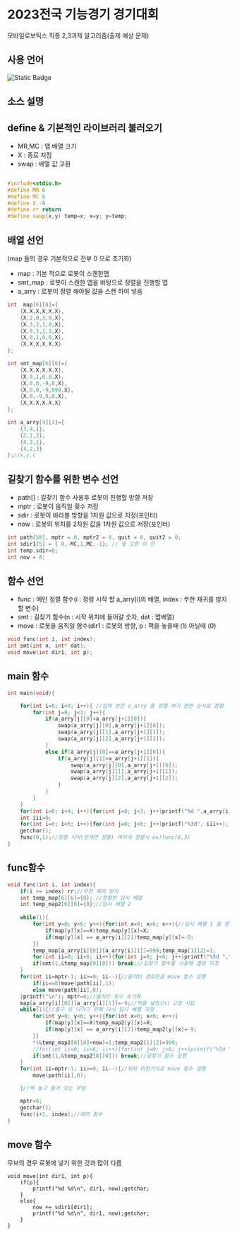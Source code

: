
# 2023전국 기능경기 경기대회
모바일로보틱스 직종
2,3과제 알고리즘(출제 예상 문제)

사용 언어
-------
![Static Badge](https://img.shields.io/badge/C%EC%96%B8%EC%96%B4-%23808080?logo=C)


소스 설명
-------

## define & 기본적인 라이브러리 불러오기
 - MR,MC : 맵 배열 크기
 - X : 종료 지점
-  swap : 배열 값 교환
  
``` cpp

#include<stdio.h>
#define MR 6
#define MC 6
#define X -9
#define rr return
#define swap(x,y) temp=x; x=y; y=temp; 
```


## 배열 선언
(map 들의 경우 기본적으로 전부 0 으로 초기화)
 -  map : 기본 적으로 로봇이 스캔한맵
 -  smt_map : 로봇이 스캔한 맵을 바탕으로 정렬을 진행할 맵  
 - a_arry : 로봇이 정렬 해야될 값을 스캔 하여 넣음
  
```cpp
int  map[6][6]={
    {X,X,X,X,X,X},
    {X,2,0,3,0,X},
    {X,3,2,1,0,X},
    {X,0,3,1,2,X},
    {X,0,1,0,0,X},
    {X,X,X,X,X,X}
};

int smt_map[6][6]={
    {X,X,X,X,X,X},
    {X,0,1,0,0,X},
    {X,0,0,-9,0,X},
    {X,0,0,-9,999,X},
    {X,0,-9,0,0,X},
    {X,X,X,X,X,X}
};

int a_arry[4][3]={
    {3,4,1},
    {2,1,2},
    {4,3,1},
    {4,2,3}
};//x,y,c
```


## 길찾기 함수를 위한 변수 선언

  - path[] : 길찾기 함수 사용후 로봇이 진행할 방향 저장
  - mptr : 로봇이 움직일 횟수 저장
  - sdir : 로봇이 바라볼 방향을 1차원 값으로 지정(포인터)
  - now : 로봇의 위치를 2차원 값을 1차원 값으로 저장(포인터)

```cpp
int path[50], mptr = 0, mptr2 = 0, quit = 0, quit2 = 0;
int sdir1[5] = { 0,-MC,1,MC,-1}; // 앞 오른 뒤 왼
int temp,sdir=0;
int now = 8;
```

## 함수 선언
  - func : 메인 정렬 함수(i : 정령 시작 할 a_arry[i]의 배열, index : 무한 재귀를 방지할 변수)
  - smt : 길찾기 함수(n : 시작 위치에 들어갈 숫자, dat : 맵배열)
  - move : 로봇을 움직일 함수(dir1 : 로봇의 방향, p : 퍽을 놓을때 (1) 아닐때 (0)
```cpp
void func(int i, int index);
int smt(int n, int* dat);
void move(int dir1, int p);
```

## main 함수
``` cpp 
int main(void){

    for(int i=0; i<4; i++){ //입력 받은 a_arry 를 정렬 하기 편한 순서로 정렬
        for(int j=0; j<3; j++){
            if(a_arry[j][0]<a_arry[j+1][0]){
                swap(a_arry[j][0],a_arry[j+1][0]);
                swap(a_arry[j][1],a_arry[j+1][1]);
                swap(a_arry[j][2],a_arry[j+1][2]);
            }
            else if(a_arry[j][0]==a_arry[j+1][0]){
                if(a_arry[j][1]>a_arry[j+1][1]){
                    swap(a_arry[j][0],a_arry[j+1][0]);
                    swap(a_arry[j][1],a_arry[j+1][1]);
                    swap(a_arry[j][2],a_arry[j+1][2]);
                }
            }
        }
    }
    for(int i=0; i<4; i++){for(int j=0; j<3; j++)printf("%d ",a_arry[i][j]); printf("\n");} //출력
    int iii=0;
    for(int i=0; i<6; i++){for(int j=0; j<6; j++)printf("%3d", iii++); printf("\n\n");} //출력
    getchar(); 
    func(0,1);//정렬 시작(한개만 정렬) 여러개 정렬시 ex)func(0,3)
}
```
## func함수


```cpp
void func(int i, int index){
    if(i >= index) rr;//무한 재귀 방지
    int temp_map[6][6]={0}; //정렬한 임시 배열
    int temp_map2[6][6]={0};//임시 배열 2
    
    while(1){
        for(int y=0; y<6; y++){for(int x=0; x<6; x++){//임시 배열 1 을 정렬 하기 위한 형태로 지정
            if(map[y][x]==X)temp_map[y][x]=X;
            if(map[y][x] == a_arry[i][2])temp_map[y][x]=-9;
        }}
        temp_map[a_arry[i][0]][a_arry[i][1]]=999;temp_map[1][2]=1;
        for(int ii=0; ii<6; ii++){for(int j=0; j<6; j++)printf("%5d ",temp_map[ii][j]); printf("\n\n");}getchar();//출력
        if(smt(1,&temp_map[0][0])) break;//길찾기 함수를 사용해 결로 지정
    }
    for(int ii=mptr-1; ii>=0; ii--){//움직인 경로만큼 move 함수 실행
        if(ii==0)move(path[ii],1);
        else move(path[ii],0);
    }printf("\n"); mptr=0;//움직인 횟수 초기화
    map[a_arry[i][0]][a_arry[i][1]]=-9;//퍽을 넣었으니 고정 시킴
    while(1){//출구 로 나가기 위해 다시 임시 배열 지정
        for(int y=0; y<6; y++){for(int x=0; x<6; x++){
            if(map[y][x]==X)temp_map2[y][x]=X;
            if(map[y][x] == a_arry[i][2])temp_map2[y][x]=-9;
        }}
        *(&temp_map2[0][0]+now)=1;temp_map2[1][2]=999;
        //for(int ii=0; ii<6; ii++){for(int j=0; j<6; j++)printf("%5d ",temp_map2[ii][j]); printf("\n\n");}getchar();//출력
        if(smt(1,&temp_map2[0][0])) break;//길찾기 함수 실행
    }
    for(int ii=mptr-1; ii>=0; ii--){//위와 마찬가지로 move 함수 실행
        move(path[ii],0);

    }//퍽 놓고 돌아 오는 무빙

    mptr=0;
    getchar();
    func(i+1, index);//재귀 함수
}
```
## move 함수
무브의 경우 로봇에 넣기 위한 것과 많이 다름
```
void move(int dir1, int p){
    if(p){
        printf("%d %d\n", dir1, now);getchar;
    }
    else{
        now += sdir1[dir1];
        printf("%d %d\n", dir1, now);getchar;
    }
}
```

